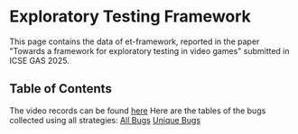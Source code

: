 # Exploratory Testing Framework
This page contains the data of et-framework, reported in the paper "Towards a framework for exploratory testing in video games" submitted in ICSE GAS 2025.

## Table of Contents
The video records can be found [here](https://youtube.com/playlist?list=PLSdOb0Kges6DFdIjuylVqf967WEH0-GrC&si=5NvneOzcC8lS9dZH)
Here are the tables of the bugs collected using all strategies:
[All Bugs](https://github.com/yohanduartep/et-framework/blob/main/Tables/ET%20Framework%20-%20All%20Bugs%20Game%2001.pdf)
[Unique Bugs](https://github.com/yohanduartep/et-framework/blob/main/Tables/ET%20Framework%20-%20Unique%20Bugs%20Game%2001.pdf)
### 

### 

#### 
####
